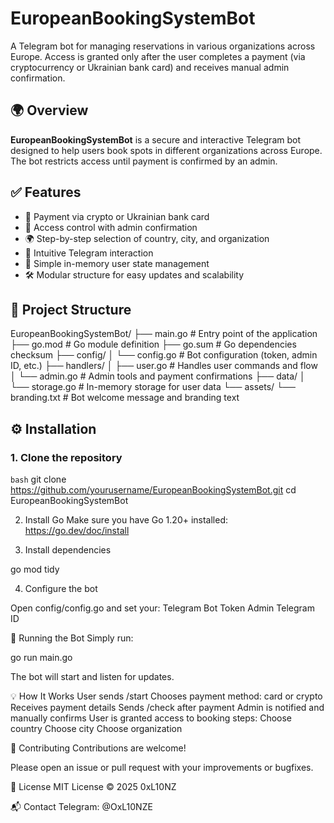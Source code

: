 # EuropeanBookingSystemBot

A Telegram bot for managing reservations in various organizations across Europe. Access is granted only after the user completes a payment (via cryptocurrency or Ukrainian bank card) and receives manual admin confirmation.

## 🌍 Overview

**EuropeanBookingSystemBot** is a secure and interactive Telegram bot designed to help users book spots in different organizations across Europe. The bot restricts access until payment is confirmed by an admin.

## ✅ Features

- 💸 Payment via crypto or Ukrainian bank card
- 🔐 Access control with admin confirmation
- 🌍 Step-by-step selection of country, city, and organization
- 💬 Intuitive Telegram interaction
- 🧠 Simple in-memory user state management
- 🛠️ Modular structure for easy updates and scalability

## 📁 Project Structure

EuropeanBookingSystemBot/
├── main.go               # Entry point of the application
├── go.mod                # Go module definition
├── go.sum                # Go dependencies checksum
├── config/
│   └── config.go         # Bot configuration (token, admin ID, etc.)
├── handlers/
│   ├── user.go           # Handles user commands and flow
│   └── admin.go          # Admin tools and payment confirmations
├── data/
│   └── storage.go        # In-memory storage for user data
└── assets/
    └── branding.txt      # Bot welcome message and branding text

## ⚙️ Installation

### 1. Clone the repository
```bash```
git clone https://github.com/yourusername/EuropeanBookingSystemBot.git
cd EuropeanBookingSystemBot

2. Install Go
Make sure you have Go 1.20+ installed: https://go.dev/doc/install

3. Install dependencies

go mod tidy

4. Configure the bot

Open config/config.go and set your:
Telegram Bot Token
Admin Telegram ID

🚀 Running the Bot
Simply run:

go run main.go

The bot will start and listen for updates.

💡 How It Works
User sends /start
Chooses payment method: card or crypto
Receives payment details
Sends /check after payment
Admin is notified and manually confirms
User is granted access to booking steps:
Choose country
Choose city
Choose organization

🤝 Contributing
Contributions are welcome!

Please open an issue or pull request with your improvements or bugfixes.

📜 License
MIT License © 2025 0xL10NZ

📬 Contact
Telegram: @OxL10NZE
